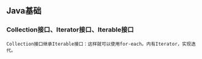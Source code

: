 ## Java基础
### Collection接口、Iterator接口、Iterable接口

	Collection接口继承Iterable接口：这样就可以使用for-each。内有Iterator，实现迭代。